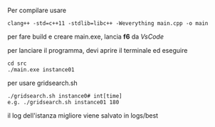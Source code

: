 Per compilare usare
```
clang++ -std=c++11 -stdlib=libc++ -Weverything main.cpp -o main
```
per fare build e creare main.exe, lancia **f6** da *VsCode*

per lanciare il programma, devi aprire il terminale ed eseguire
```
cd src
./main.exe instance01
```

per usare gridsearch.sh
```
./gridsearch.sh instance0# int[time]
e.g. ./gridsearch.sh instance01 180
```
il log dell'istanza migliore viene salvato in logs/best